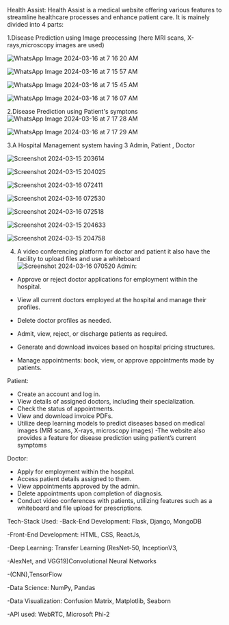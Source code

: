 

Health Assist:
Health Assist is a medical website offering various features to streamline healthcare processes and enhance patient care. It is mainely divided into 4 parts:

1.Disease Prediction using Image preocessing (here MRI scans, X-rays,microscopy images are used)

![WhatsApp Image 2024-03-16 at 7 16 20 AM](https://github.com/adiitya24/Out_of_Bounds/assets/124274939/141616a2-4b35-4bfc-b415-7b546c953e0a)

![WhatsApp Image 2024-03-16 at 7 15 57 AM](https://github.com/adiitya24/Out_of_Bounds/assets/124274939/6f78c4ef-957a-42f4-8ef7-86651f9a3f7a)


![WhatsApp Image 2024-03-16 at 7 15 45 AM](https://github.com/adiitya24/Out_of_Bounds/assets/124274939/b6e3575f-1e62-4f76-bca0-26f0e3dd4a43)


![WhatsApp Image 2024-03-16 at 7 16 07 AM](https://github.com/adiitya24/Out_of_Bounds/assets/124274939/1fc045f7-0027-4eb0-b9ec-9268a97d6c64)

2.Disease Prediction using Patient's symptons
![WhatsApp Image 2024-03-16 at 7 17 28 AM](https://github.com/adiitya24/Out_of_Bounds/assets/124274939/d7141490-a066-4390-937f-b735317d4564)


![WhatsApp Image 2024-03-16 at 7 17 29 AM](https://github.com/adiitya24/Out_of_Bounds/assets/124274939/273e3672-425a-40cd-acc0-0d9d58c680e7)


3.A Hospital Management system having 3 Admin, Patient , Doctor 

![Screenshot 2024-03-15 203614](https://github.com/adiitya24/Out_of_Bounds/assets/124274939/1571043a-4032-4c85-a95b-7940020a39e9)

![Screenshot 2024-03-15 204025](https://github.com/adiitya24/Out_of_Bounds/assets/124274939/efb6dc2b-9b05-412e-8650-9723d84dc883)


![Screenshot 2024-03-16 072411](https://github.com/adiitya24/Out_of_Bounds/assets/124274939/d08dcf0d-9f6b-4da8-b290-e49a0748a2c7)


![Screenshot 2024-03-16 072530](https://github.com/adiitya24/Out_of_Bounds/assets/124274939/afad0214-9cd0-4f64-baa1-f8214358c1eb)


![Screenshot 2024-03-16 072518](https://github.com/adiitya24/Out_of_Bounds/assets/124274939/64843a58-c8d0-443f-9f7d-9c05908c2285)

![Screenshot 2024-03-15 204633](https://github.com/adiitya24/Out_of_Bounds/assets/124274939/67dba244-545b-44ec-8ce1-41a5b3f745b5)

![Screenshot 2024-03-15 204758](https://github.com/adiitya24/Out_of_Bounds/assets/124274939/1245a6cf-313f-4a36-8fe1-2288275f0041)

4. A video conferencing platform for doctor and patient it also have the facility to upload files and use a whiteboard
![Screenshot 2024-03-16 070520](https://github.com/adiitya24/Out_of_Bounds/assets/124274939/2e974f17-59a9-41ff-8126-8a521e435838)
Admin:
- Approve or reject doctor applications for employment within the hospital.
- View all current doctors employed at the hospital and manage their profiles.

- Delete doctor profiles as needed.
- Admit, view, reject, or discharge patients as required.
- Generate and download invoices based on hospital pricing structures.
- Manage appointments: book, view, or approve appointments made by patients.

Patient:
- Create an account and log in.
- View details of assigned doctors, including their specialization.
- Check the status of appointments.
- View and download invoice PDFs.
- Utilize deep learning models to predict diseases based on medical images (MRI scans, X-rays, microscopy images)
-The website also provides a feature for disease prediction using patient’s current symptoms 

Doctor:
- Apply for employment within the hospital.
- Access patient details assigned to them.
- View appointments approved by the admin.
- Delete appointments upon completion of diagnosis.
- Conduct video conferences with patients, utilizing features such as a whiteboard and file upload for prescriptions.


Tech-Stack Used: 
-Back-End Development:  Flask, Django, MongoDB

-Front-End Development: HTML, CSS, ReactJs,

-Deep Learning: Transfer Learning (ResNet-50, InceptionV3,

-AlexNet, and VGG19)Convolutional Neural Networks

-(CNN),TensorFlow

-Data Science: NumPy, Pandas

-Data Visualization: Confusion Matrix, Matplotlib, Seaborn

-API used: WebRTC, Microsoft Phi-2







